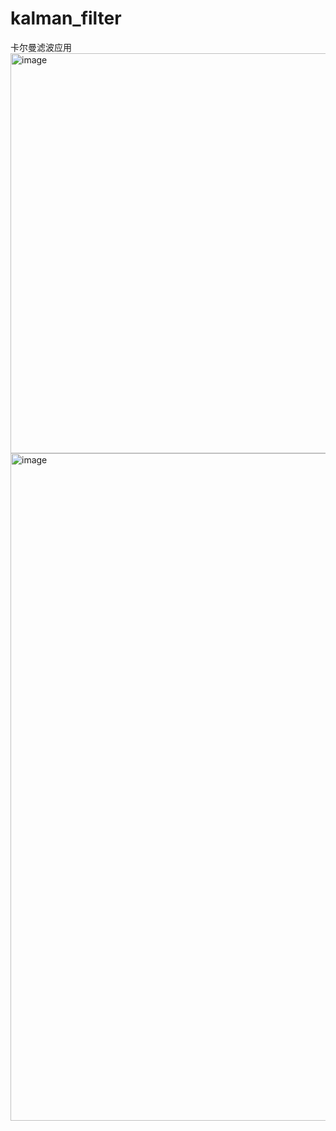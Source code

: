 # kalman_filter
卡尔曼滤波应用
<img width="640" alt="image" src="https://github.com/user-attachments/assets/2a51c4fa-8613-4d1d-a769-cc32c6e19b8f">
<img width="1068" alt="image" src="https://github.com/user-attachments/assets/8711c51f-03b4-4a12-b379-f33bd8bc8b26">
